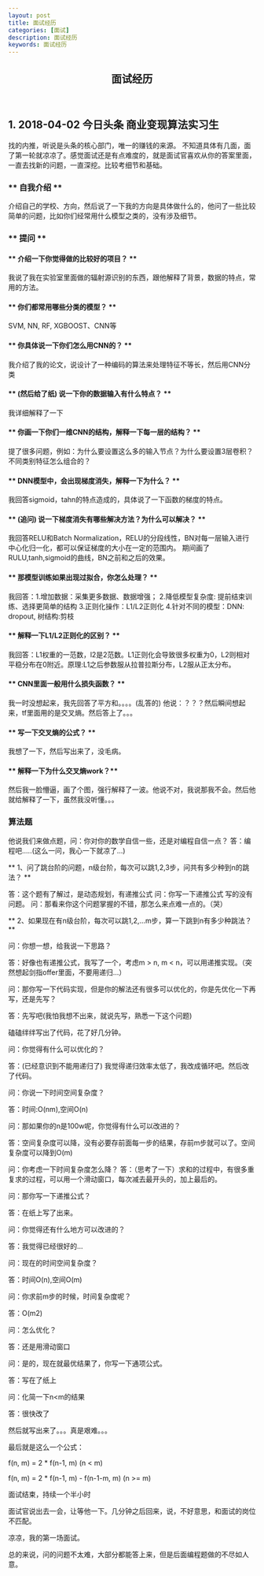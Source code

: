 ```yaml
---
layout: post
title: 面试经历
categories: [面试]
description: 面试经历
keywords: 面试经历
---
```



<h2 align = "center"> 面试经历 </h2>

<br/>

## 1. 2018-04-02  今日头条 商业变现算法实习生

  找的内推，听说是头条的核心部门，唯一的赚钱的来源。
  不知道具体有几面，面了第一轮就凉凉了。感觉面试还是有点难度的，就是面试官喜欢从你的答案里面，一直去找新的问题，一直深挖。比较考细节和基础。

### ** 自我介绍 **

  介绍自己的学校、方向，然后说了一下我的方向是具体做什么的，他问了一些比较简单的问题，比如你们经常用什么模型之类的，没有涉及细节。

### ** 提问 **

#### ** 介绍一下你觉得做的比较好的项目？ **
  我说了我在实验室里面做的辐射源识别的东西，跟他解释了背景，数据的特点，常用的方法。

#### ** 你们都常用哪些分类的模型？ **
  SVM, NN, RF, XGBOOST、CNN等

#### ** 你具体说一下你们怎么用CNN的？ **
  我介绍了我的论文，说设计了一种编码的算法来处理特征不等长，然后用CNN分类

#### ** (然后给了纸) 说一下你的数据输入有什么特点？ **
  我详细解释了一下

#### ** 你画一下你们一维CNN的结构，解释一下每一层的结构？ **
  提了很多问题，例如：为什么要设置这么多的输入节点？为什么要设置3层卷积？不同类别特征怎么组合的？

#### ** DNN模型中，会出现梯度消失，解释一下为什么？ **

  我回答sigmoid，tahn的特点造成的，具体说了一下函数的梯度的特点。

#### ** (追问) 说一下梯度消失有哪些解决方法？为什么可以解决？ **

  我回答RELU和Batch Normalization，RELU的分段线性，BN对每一层输入进行中心化归一化，都可以保证梯度的大小在一定的范围内。 期间画了RULU,tanh,sigmoid的曲线，BN之前和之后的效果。

#### ** 那模型训练如果出现过拟合，你怎么处理？ **

  我回答：1.增加数据：采集更多数据、数据增强；
         2.降低模型复杂度: 提前结束训练、选择更简单的结构
         3.正则化操作：L1/L2正则化
         4.针对不同的模型：DNN: dropout, 树结构:剪枝

#### ** 解释一下L1/L2正则化的区别？ **
  我回答：L1权重的一范数，l2是2范数。L1正则化会导致很多权重为0，L2则相对平稳分布在0附近。原理:L1之后参数服从拉普拉斯分布，L2服从正太分布。

#### ** CNN里面一般用什么损失函数？ **

  我一时没想起来，我先回答了平方和。。。。(乱答的)
  他说：？？？然后瞬间想起来，tf里面用的是交叉熵。然后答上了。。。

#### ** 写一下交叉熵的公式？ **

  我想了一下，然后写出来了，没毛病。

#### ** 解释一下为什么交叉熵work？**
  然后我一脸懵逼，画了个图，强行解释了一波。他说不对，我说那我不会。然后他就给解释了一下，虽然我没听懂。。。


### 算法题

  他说我们来做点题，问：你对你的数学自信一些，还是对编程自信一点？
  答：编程吧.....(这么一问，我心一下就凉了...)

  ** 1、问了跳台阶的问题，n级台阶，每次可以跳1,2,3步，问共有多少种到n的跳法？ **
  
  答：这个题有了解过，是动态规划，有递推公式
  问：你写一下递推公式
  写的没有问题。
  问：那看来你这个问题掌握的不错，那怎么来点难一点的。（哭）

  ** 2、如果现在有n级台阶，每次可以跳1,2,...m步，算一下跳到n有多少种跳法？ **
  
  问：你想一想，给我说一下思路？
  
  答：好像也有递推公式，我写了一个，考虑m > n, m < n，可以用递推实现。（突然想起剑指offer里面，不要用递归...）
  
  问：那你写一下代码实现，但是你的解法还有很多可以优化的，你是先优化一下再写，还是先写？
  
  答：先写吧(我怕我想不出来，就说先写，熟悉一下这个问题)
  
  磕磕绊绊写出了代码，花了好几分钟。
  
  问：你觉得有什么可以优化的？
  
  答：(已经意识到不能用递归了) 我觉得递归效率太低了，我改成循环吧。然后改了代码。
  
  问：你说一下时间空间复杂度？
  
  答：时间:O(nm),空间O(n)
  
  问：那如果你的n是100w呢，你觉得有什么可以改进的？
  
  答：空间复杂度可以降，没有必要存前面每一步的结果，存前m步就可以了。空间复杂度可以降到O(m)
  
  问：你考虑一下时间复杂度怎么降？
  答：（思考了一下）求和的过程中，有很多重复求的过程，可以用一个滑动窗口，每次减去最开头的，加上最后的。
  
  问：那你写一下递推公式？
  
  答：在纸上写了出来。
  
  问：你觉得还有什么地方可以改进的？
  
  答：我觉得已经很好的...
  
  问：现在的时间空间复杂度？
  
  答：时间O(n),空间O(m)
  
  问：你求前m步的时候，时间复杂度呢？
  
  答：O(m2)
  
  问：怎么优化？
  
  答：还是用滑动窗口
  
  问：是的，现在就最优结果了，你写一下通项公式。
  
  答：写在了纸上
  
  问：化简一下n<m的结果
  
  答：很快改了
  
  然后就写出来了。。。真是艰难。。。

  最后就是这么一个公式：
  
  f(n, m) = 2 * f(n-1, m) (n < m)
  
  f(n, m) = 2 * f(n-1, m) - f(n-1-m, m) (n >= m)

  面试结束，持续一个半小时
	

面试官说出去一会，让等他一下。几分钟之后回来，说，不好意思，和面试的岗位不匹配。

凉凉，我的第一场面试。

总的来说，问的问题不太难，大部分都能答上来，但是后面编程题做的不尽如人意。
